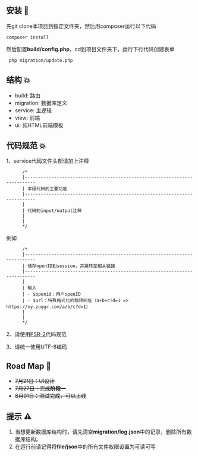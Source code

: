 ## 安装 🔩

先git clone本项目到指定文件夹，然后用composer运行以下代码

    composer install

然后配置**build/config.php**，cd到项目文件夹下，运行下行代码创建表单

     php migration/update.php

## 结构 💥

-   build: 路由
-   migration: 数据库定义
-   service: 主逻辑
-   view: 前端
-   ui: 纯HTML前端模板

## 代码规范 💥

1、service代码文件头部请加上注释

          /*
          |--------------------------------------------------------------------------
          | 本段代码的主要功能
          |--------------------------------------------------------------------------
          |
          | 代码的input/output注释
          |
          |
          */

例如

          /*
          |--------------------------------------------------------------------------
          | 储存openID到session，并跳转至相关链接
          |--------------------------------------------------------------------------
          |
          | 输入
          | - $openid：用户openID
          | - $url：特殊格式化的跳转网址（a+b+c!d=1 => https://xy.zuggr.com/a/b/c?d=1）
          |
          |
          */

2、请使用[PSR-2](https://www.php-fig.org/psr/psr-2/)代码规范

3、请统一使用UTF-8编码

## Road Map 🔭

-   ~~7月21日：UI设计~~
-   ~~7月27日：完成**阶段一**~~
-   ~~8月01日：测试完成，可以上线~~

## 提示 ⚠️

1.  当想更新数据库结构时，请先清空**migration/log.json**中的记录，删除所有数据库结构。
2.  在运行前请记得将**file/json**中的所有文件权限设置为可读可写

